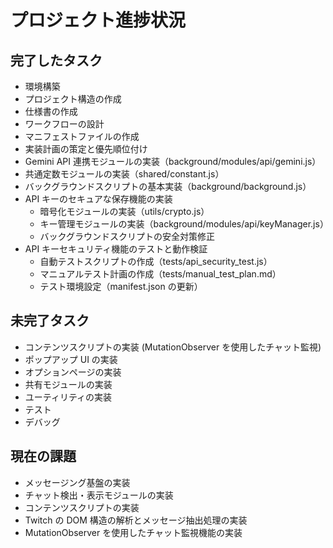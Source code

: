 # プロジェクト進捗状況

## 完了したタスク

- 環境構築
- プロジェクト構造の作成
- 仕様書の作成
- ワークフローの設計
- マニフェストファイルの作成
- 実装計画の策定と優先順位付け
- Gemini API 連携モジュールの実装（background/modules/api/gemini.js）
- 共通定数モジュールの実装（shared/constant.js）
- バックグラウンドスクリプトの基本実装（background/background.js）
- API キーのセキュアな保存機能の実装
  - 暗号化モジュールの実装（utils/crypto.js）
  - キー管理モジュールの実装（background/modules/api/keyManager.js）
  - バックグラウンドスクリプトの安全対策修正
- API キーセキュリティ機能のテストと動作検証
  - 自動テストスクリプトの作成（tests/api_security_test.js）
  - マニュアルテスト計画の作成（tests/manual_test_plan.md）
  - テスト環境設定（manifest.json の更新）

## 未完了タスク

- コンテンツスクリプトの実装 (MutationObserver を使用したチャット監視)
- ポップアップ UI の実装
- オプションページの実装
- 共有モジュールの実装
- ユーティリティの実装
- テスト
- デバッグ

## 現在の課題

- メッセージング基盤の実装
- チャット検出・表示モジュールの実装
- コンテンツスクリプトの実装
- Twitch の DOM 構造の解析とメッセージ抽出処理の実装
- MutationObserver を使用したチャット監視機能の実装
